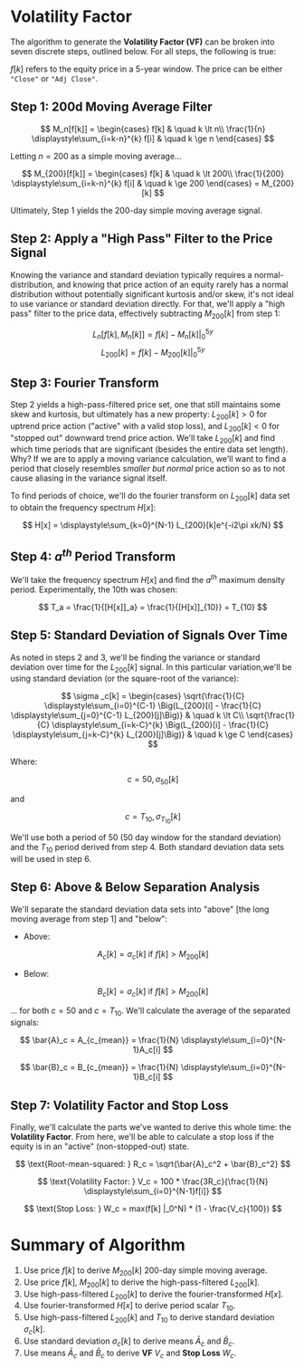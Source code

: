 # Volatility Factor

The algorithm to generate the **Volatility Factor (VF)** can be broken into seven discrete steps, outlined below. For all steps, the following is true:

$f[k]$ refers to the equity price in a 5-year window. The price can be either `"Close"` or `"Adj Close"`.

## Step 1: 200d Moving Average Filter

$$
M_n[f[k]] =
  \begin{cases}
    f[k]       & \quad k \lt n\\
    \frac{1}{n} \displaystyle\sum_{i=k-n}^{k} f[i]  & \quad k \ge n
  \end{cases}
$$

Letting $n = 200$ as a simple moving average...

$$
M_{200}[f[k]] =
  \begin{cases}
    f[k]       & \quad k \lt 200\\
    \frac{1}{200} \displaystyle\sum_{i=k-n}^{k} f[i]  & \quad k \ge 200
  \end{cases}
  = M_{200}[k]
$$

Ultimately, Step 1 yields the 200-day simple moving average signal.

## Step 2: Apply a "High Pass" Filter to the Price Signal

Knowing the variance and standard deviation typically requires a normal-distribution, and knowing that price action of an equity rarely has a normal distribution without potentially significant kurtosis and/or skew, it's not ideal to use variance or standard deviation directly. For that, we'll apply a "high pass" filter to the price data, effectively subtracting $M_{200}[k]$ from step 1:

$$ L_n[f[k], M_n[k]] = f[k] - M_n[k] |_0^{5y} $$
$$ L_{200}[k] = f[k] - M_{200}[k] |_0^{5y} $$

## Step 3: Fourier Transform

Step 2 yields a high-pass-filtered price set, one that still maintains some skew and kurtosis, but ultimately has a new property: $L_{200}[k] > 0$ for uptrend price action ("active" with a valid stop loss), and $L_{200}[k] < 0$ for "stopped out" downward trend price action. We'll take $L_{200}[k]$ and find which time periods that are significant (besides the entire data set length). Why? If we are to apply a moving variance calculation, we'll want to find a period that closely resembles _smaller but normal_ price action so as to not cause aliasing in the variance signal itself.

To find periods of choice, we'll do the fourier transform on $L_{200}[k]$ data set to obtain the frequency spectrum $H[x]$:

$$ H[x] = \displaystyle\sum_{k=0}^{N-1} L_{200}[k]e^{-i2\pi xk/N} $$

## Step 4: $a^{th}$ Period Transform

We'll take the frequency spectrum $H[x]$ and find the $a^{th}$ maximum density period. Experimentally, the 10th was chosen:

$$ T_a = \frac{1}{[H[x]]_a} = \frac{1}{[H[x]]_{10}} = T_{10} $$

## Step 5: Standard Deviation of Signals Over Time

As noted in steps 2 and 3, we'll be finding the variance or standard deviation over time for the $L_{200}[k]$ signal. In this particular variation,we'll be using standard deviation (or the square-root of the variance):

$$
\sigma _c[k] =
  \begin{cases}
    \sqrt{\frac{1}{C} \displaystyle\sum_{i=0}^{C-1} \Big(L_{200}[i] - \frac{1}{C} \displaystyle\sum_{j=0}^{C-1} L_{200}[j]\Big)}       & \quad k \lt C\\
    \sqrt{\frac{1}{C} \displaystyle\sum_{i=k-C}^{k} \Big(L_{200}[i] - \frac{1}{C} \displaystyle\sum_{j=k-C}^{k} L_{200}[j]\Big)}  & \quad k \ge C
  \end{cases}
$$

Where:

$$
c = 50, \sigma _{50}[k]
$$

and

$$
c = T_{10}, \sigma _{T_{10}}[k]
$$

We'll use both a period of 50 (50 day window for the standard deviation) and the $T_{10}$ period derived from step 4. Both standard deviation data sets will be used in step 6.

## Step 6: Above & Below Separation Analysis

We'll separate the standard deviation data sets into "above" [the long moving average from step 1] and "below":

* Above: 

$$
A_c[k] = \sigma _c[k] \text{ if } f[k] > M_{200}[k]
$$

* Below:

$$
B_c[k] = \sigma _c[k] \text{ if } f[k] > M_{200}[k]
$$

... for both $c = 50$ and $c = T_{10}$. We'll calculate the average of the separated signals:

$$
\bar{A}_c = A_{c_{mean}} = \frac{1}{N} \displaystyle\sum_{i=0}^{N-1}A_c[i]
$$

$$
\bar{B}_c = B_{c_{mean}} = \frac{1}{N} \displaystyle\sum_{i=0}^{N-1}B_c[i]
$$

## Step 7: Volatility Factor and Stop Loss

Finally, we'll calculate the parts we've wanted to derive this whole time: the **Volatility Factor**. From here, we'll be able to calculate a stop loss if the equity is in an "active" (non-stopped-out) state.

$$
\text{Root-mean-squared: } R_c = \sqrt{\bar{A}_c^2 + \bar{B}_c^2}
$$

$$
\text{Volatility Factor: } V_c = 100 * \frac{3R_c}{\frac{1}{N} \displaystyle\sum_{i=0}^{N-1}f[i]}
$$

$$
\text{Stop Loss: } W_c = max(f[k] |_0^N) * (1 - \frac{V_c}{100})
$$

# Summary of Algorithm

1. Use price $f[k]$ to derive $M_{200}[k]$ 200-day simple moving average.
2. Use price $f[k]$, $M_{200}[k]$ to derive the high-pass-filtered $L_{200}[k]$.
3. Use high-pass-filtered $L_{200}[k]$ to derive the fourier-transformed $H[x]$.
4. Use fourier-transformed $H[x]$ to derive period scalar $T_{10}$.
5. Use high-pass-filtered $L_{200}[k]$ and $T_{10}$ to derive standard deviation $\sigma _c[k]$.
6. Use standard deviation $\sigma _c[k]$ to derive means $\bar{A}_c$ and $\bar{B}_c$.
7. Use means $\bar{A}_c$ and $\bar{B}_c$ to derive **VF** $V_c$ and **Stop Loss** $W_c$.